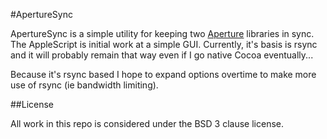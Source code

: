 #ApertureSync

ApertureSync is a simple utility for keeping two [Aperture](http://www.apple.com/aperture) 
libraries in sync. The AppleScript is initial work at a simple GUI. Currently,
it's basis is rsync and it will probably remain that way even if I go native
Cocoa eventually...

Because it's rsync based I hope to expand options overtime to make more use of
rsync (ie bandwidth limiting).

##License

All work in this repo is considered under the BSD 3 clause license.